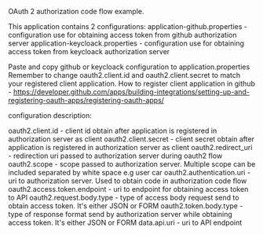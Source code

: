 OAuth 2 authorization code flow example.

This application contains 2 configurations:
application-github.properties - configuration use for obtaining access token from github authorization server
application-keycloack.properties - configuration use for obtaining access token from keycloack authorization server

Paste and copy github or keycloack configuration to application.properties
Remember to change oauth2.client.id and oauth2.client.secret to match your registered client application.
How to register client application in github - https://developer.github.com/apps/building-integrations/setting-up-and-registering-oauth-apps/registering-oauth-apps/

configuration description:

oauth2.client.id - client id obtain after application is registered in authorization server as client
oauth2.client.secret - client secret obtain after application is registered in authorization server as client
oauth2.redirect_uri - redirection uri passed to authorization server during oauth2 flow
oauth2.scope - scope passed to authorization server. Multiple scope can be included separated by white space e.g user car
oauth2.authentication.uri - uri to authorization server. Used to obtain code in authorization code flow
oauth2.access.token.endpoint - uri to endpoint for obtaining access token to API
oauth2.request.body.type - type of access body request send to obtain access token. It's either JSON or FORM
oauth2.token.body.type - type of response format send by authorization server while obtaining access token. It's either JSON or FORM
data.api.uri - uri to API endpoint


